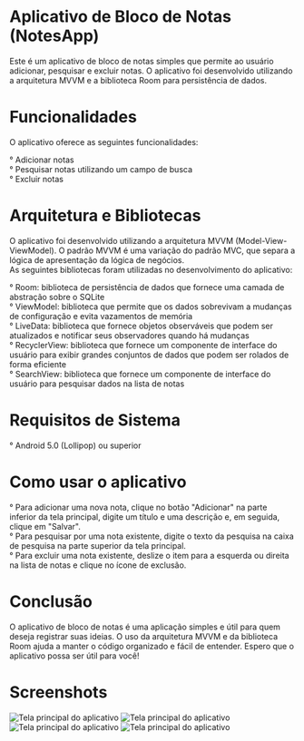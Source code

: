 # Aplicativo de Bloco de Notas (NotesApp)

Este é um aplicativo de bloco de notas simples que permite ao usuário adicionar, pesquisar e excluir notas. O aplicativo foi desenvolvido utilizando a arquitetura MVVM e a biblioteca Room para persistência de dados.

# Funcionalidades
O aplicativo oferece as seguintes funcionalidades:

° Adicionar notas<br>
° Pesquisar notas utilizando um campo de busca<br>
° Excluir notas<br>

# Arquitetura e Bibliotecas

O aplicativo foi desenvolvido utilizando a arquitetura MVVM (Model-View-ViewModel). O padrão MVVM é uma variação do padrão MVC, que separa a lógica de apresentação da lógica de negócios.<br>
As seguintes bibliotecas foram utilizadas no desenvolvimento do aplicativo:


° Room: biblioteca de persistência de dados que fornece uma camada de abstração sobre o SQLite<br>
° ViewModel: biblioteca que permite que os dados sobrevivam a mudanças de configuração e evita vazamentos de memória<br>
° LiveData: biblioteca que fornece objetos observáveis que podem ser atualizados e notificar seus observadores quando há mudanças<br>
° RecyclerView: biblioteca que fornece um componente de interface do usuário para exibir grandes conjuntos de dados que podem ser rolados de forma eficiente<br>
° SearchView: biblioteca que fornece um componente de interface do usuário para pesquisar dados na lista de notas<br>

# Requisitos de Sistema

° Android 5.0 (Lollipop) ou superior

# Como usar o aplicativo

° Para adicionar uma nova nota, clique no botão "Adicionar" na parte inferior da tela principal, digite um título e uma descrição e, em seguida, clique em "Salvar".<br>
° Para pesquisar por uma nota existente, digite o texto da pesquisa na caixa de pesquisa na parte superior da tela principal.<br>
° Para excluir uma nota existente, deslize o item para a esquerda ou direita na lista de notas e clique no ícone de exclusão.<br>

# Conclusão
O aplicativo de bloco de notas é uma aplicação simples e útil para quem deseja registrar suas ideias. O uso da arquitetura MVVM e da biblioteca Room ajuda a manter o código organizado e fácil de entender. Espero que o aplicativo possa ser útil para você!

# Screenshots
![Tela principal do aplicativo](https://user-images.githubusercontent.com/34040590/219523031-2739a020-e5fb-49bf-90ca-840d3ef783a2.png)
![Tela principal do aplicativo](https://user-images.githubusercontent.com/34040590/219523609-342b74c3-7fda-43fe-9a24-3e1f94390afe.png)
![Tela principal do aplicativo](https://user-images.githubusercontent.com/34040590/219523649-529e18ce-9512-4137-8a49-2b66d7fcaa7d.png)
![Tela principal do aplicativo](https://user-images.githubusercontent.com/34040590/219523819-18591363-cd48-4dc8-aba1-1db9430c0497.png)
